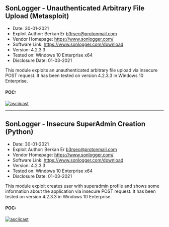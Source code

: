 ## SonLogger - Unauthenticated Arbitrary File Upload (Metasploit)

* Date: 30-01-2021
* Exploit Author: Berkan Er <b3rsec@protonmail.com>
* Vendor Homepage: https://www.sonlogger.com/
* Software Link: https://www.sonlogger.com/download
* Version: 4.2.3.3
* Tested on: Windows 10 Enterprise x64
* Disclosure Date: 01-03-2021

This module exploits an unauthenticated arbitrary file upload via insecure POST request. It has been tested on version 4.2.3.3 in Windows 10 Enterprise.

#### POC:
[![asciicast](https://asciinema.org/a/389082.svg)](https://asciinema.org/a/389082)

---

## SonLogger - Insecure SuperAdmin Creation (Python)

* Date: 30-01-2021
* Exploit Author: Berkan Er <b3rsec@protonmail.com>
* Vendor Homepage: https://www.sonlogger.com/
* Software Link: https://www.sonlogger.com/download
* Version: 4.2.3.3
* Tested on: Windows 10 Enterprise x64
* Disclosure Date: 01-03-2021

This module exploit creates user with superadmin profile and shows some information about the application via insecure POST request. It has been tested on version 4.2.3.3 in Windows 10 Enterprise.

#### POC:
[![asciicast](https://asciinema.org/a/394640.svg)](https://asciinema.org/a/394640)